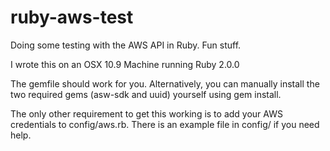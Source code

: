 ruby-aws-test
=============

Doing some testing with the AWS API in Ruby. Fun stuff.

I wrote this on an OSX 10.9 Machine running Ruby 2.0.0

The gemfile should work for you. Alternatively, you can manually install the two required gems (asw-sdk and uuid) yourself using gem install.

The only other requirement to get this working is to add your AWS credentials to config/aws.rb. There is an example file in config/ if you need help.
